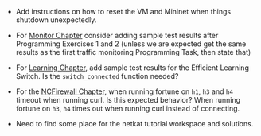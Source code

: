 * Add instructions on how to reset the VM and Mininet when things shutdown unexpectedly.

* For [Monitor Chapter](https://github.com/frenetic-lang/frenetic/wiki/04-OxMonitor) consider adding sample test results after Programming Exercises 1 and 2 (unless we are expected get the same results as the first traffic monitoring Programming Task, then state that)

* For [Learning Chapter](https://github.com/frenetic-lang/frenetic/wiki/05-OxLearning), add sample test results for the Efficient Learning Switch. Is the `switch_connected` function needed?

* For the [NCFirewall Chapter](https://github.com/frenetic-lang/frenetic/wiki/07-NCFirewall), when running fortune on `h1`, `h3` and `h4` timeout when running curl. Is this expected behavior? When running fortune on `h3`, `h4` times out when running curl instead of connecting.

* Need to find some place for the netkat tutorial workspace and solutions.  

